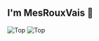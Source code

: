 ## I'm MesRouxVais 👋
![Top](https://github-readme-stats.vercel.app/api/top-langs/?username=mesrouxvais&size_weight=0.5&count_weight=0.5&theme=dracula)
![Top](https://github-readme-stats.vercel.app/api/top-langs/?username=mesrouxvais&size_weight=0.5&count_weight=0.5&theme=dracula)
<!--
**MesRouxVais/MesRouxVais** is a ✨ _special_ ✨ repository because its `README.md` (this file) appears on your GitHub profile.

Here are some ideas to get you started:

- 🔭 I’m currently working on ...
- 🌱 I’m currently learning ...
- 👯 I’m looking to collaborate on ...
- 🤔 I’m looking for help with ...
- 💬 Ask me about ...
- 📫 How to reach me: ...
- 😄 Pronouns: ...
- ⚡ Fun fact: ...
-->
